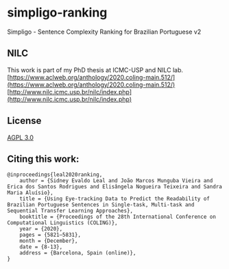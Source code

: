 # simpligo-ranking
Simpligo - Sentence Complexity Ranking for Brazilian Portuguese v2

## NILC
This work is part of my PhD thesis at ICMC-USP and NILC lab.
[https://www.aclweb.org/anthology/2020.coling-main.512/](https://www.aclweb.org/anthology/2020.coling-main.512/)
[http://www.nilc.icmc.usp.br/nilc/index.php](http://www.nilc.icmc.usp.br/nilc/index.php)

## License
[AGPL 3.0](https://www.gnu.org/licenses/agpl-3.0.pt-br.html)


## Citing this work:
````
@inproceedings{leal2020ranking,
    author = {Sidney Evaldo Leal and João Marcos Munguba Vieira and Erica dos Santos Rodrigues and Elisângela Nogueira Teixeira and Sandra Maria Aluísio},
    title = {Using Eye-tracking Data to Predict the Readability of Brazilian Portuguese Sentences in Single-task, Multi-task and Sequential Transfer Learning Approaches},
    booktitle = {Proceedings of the 28th International Conference on Computational Linguistics (COLING)},
    year = {2020},
    pages = {5821–5831},
    month = {December},
    date = {8-13},
    address = {Barcelona, Spain (online)},
}
````
